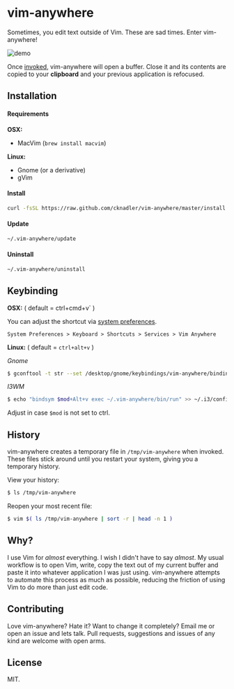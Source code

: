 # vim-anywhere

Sometimes, you edit text outside of Vim. These are sad times. Enter
vim-anywhere!

![demo](assets/demo.gif)

Once [invoked](#keybinding), vim-anywhere will open a buffer. Close it and its
contents are copied to your __clipboard__ and your previous application is
refocused.

## Installation

#### Requirements

__OSX:__

- MacVim (`brew install macvim`)

__Linux:__

- Gnome (or a derivative)
- gVim

#### Install

```bash
curl -fsSL https://raw.github.com/cknadler/vim-anywhere/master/install | bash
```

#### Update

```bash
~/.vim-anywhere/update
```

#### Uninstall

```bash
~/.vim-anywhere/uninstall
```

## Keybinding

__OSX:__ ( default = ctrl+cmd+v` )

You can adjust the shortcut via [system preferences](assets/shortcut.png).

```
System Preferences > Keyboard > Shortcuts > Services > Vim Anywhere
```

__Linux:__ ( default = `ctrl+alt+v` )

*Gnome*
```bash
$ gconftool -t str --set /desktop/gnome/keybindings/vim-anywhere/binding <custom binding>
```

*I3WM*

```bash
$ echo "bindsym $mod+Alt+v exec ~/.vim-anywhere/bin/run" >> ~/.i3/config # remember to reload your config after
```
Adjust in case `$mod` is not set to ctrl.

## History

vim-anywhere creates a temporary file in `/tmp/vim-anywhere` when invoked. These
files stick around until you restart your system, giving you a temporary
history.

View your history:

```bash
$ ls /tmp/vim-anywhere
```

Reopen your most recent file:

```bash
$ vim $( ls /tmp/vim-anywhere | sort -r | head -n 1 )
```

## Why?

I use Vim for _almost_ everything. I wish I didn't have to say _almost_. My
usual workflow is to open Vim, write, copy the text out of my current buffer
and paste it into whatever application I was just using. vim-anywhere attempts
to automate this process as much as possible, reducing the friction of using
Vim to do more than just edit code.

## Contributing

Love vim-anywhere? Hate it? Want to change it completely? Email me or open an
issue and lets talk. Pull requests, suggestions and issues of any kind are
welcome with open arms.

## License

MIT.
